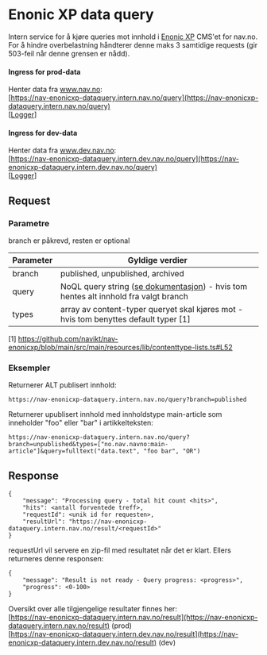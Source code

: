 # Enonic XP data query

Intern service for å kjøre queries mot innhold i [Enonic XP](https://github.com/navikt/nav-enonicxp) CMS'et for nav.no. For å hindre overbelastning håndterer denne maks 3 samtidige requests (gir 503-feil når denne grensen er nådd).

#### Ingress for prod-data
Henter data fra www.nav.no:  
[https://nav-enonicxp-dataquery.intern.nav.no/query](https://nav-enonicxp-dataquery.intern.nav.no/query)  
[[Logger](https://logs.adeo.no/goto/32b96e48bef962beda8465a62bc5b8bc)]

#### Ingress for dev-data
Henter data fra www.dev.nav.no:  
[https://nav-enonicxp-dataquery.intern.dev.nav.no/query](https://nav-enonicxp-dataquery.intern.dev.nav.no/query)  
[[Logger](https://logs.adeo.no/goto/7fe57e567121032648513ec3ea6ad585)]

## Request

### Parametre

branch er påkrevd, resten er optional

| Parameter          | Gyldige verdier
| ------------------ | -----------------------------------------------------
| branch             | published, unpublished, archived
| query              | NoQL query string ([se dokumentasjon](https://developer.enonic.com/docs/xp/stable/storage/noql#query)) - hvis tom hentes alt innhold fra valgt branch
| types              | array av content-typer queryet skal kjøres mot - hvis tom benyttes default typer [1]

[1] https://github.com/navikt/nav-enonicxp/blob/main/src/main/resources/lib/contenttype-lists.ts#L52

### Eksempler
Returnerer ALT publisert innhold:
```
https://nav-enonicxp-dataquery.intern.nav.no/query?branch=published
```

Returnerer upublisert innhold med innholdstype main-article som inneholder "foo" eller "bar" i artikkelteksten:
```
https://nav-enonicxp-dataquery.intern.nav.no/query?branch=unpublished&types=["no.nav.navno:main-article"]&query=fulltext("data.text", "foo bar", "OR")
```

## Response

```
{
    "message": "Processing query - total hit count <hits>",
    "hits": <antall forventede treff>,
    "requestId": <unik id for requesten>,
    "resultUrl": "https://nav-enonicxp-dataquery.intern.nav.no/result/<requestId>"
}
```

requestUrl vil servere en zip-fil med resultatet når det er klart. Ellers returneres denne responsen:

```
{
    "message": "Result is not ready - Query progress: <progress>",
    "progress": <0-100>
}
```

Oversikt over alle tilgjengelige resultater finnes her:\
[https://nav-enonicxp-dataquery.intern.nav.no/result](https://nav-enonicxp-dataquery.intern.nav.no/result) (prod)\
[https://nav-enonicxp-dataquery.intern.dev.nav.no/result](https://nav-enonicxp-dataquery.intern.dev.nav.no/result) (dev)
